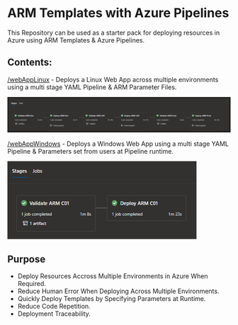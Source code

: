 # ARM Templates with Azure Pipelines 
This Repository can be used as a starter pack for deploying resources in Azure using ARM Templates & Azure Pipelines.

## Contents: 
[/webAppLinux](https://github.com/jfe7/azure-pipelines-arm/tree/main/webAppLinux/) - Deploys a Linux Web App across multiple environments using a multi stage YAML Pipeline & ARM Parameter Files. 

![alt text](misc/images/arm-multi-stage-env.png)

[/webAppWindows](https://github.com/jfe7/azure-pipelines-arm/tree/main/webAppWindows/) - Deploys a Windows Web App using a multi stage YAML Pipeline & Parameters set from users at  Pipeline runtime.

![alt text](misc/images/arm-multi-stage.png)


## Purpose
- Deploy Resources Accross Multiple Environments in Azure When Required.
- Reduce Human Error When Deploying Across Multiple Environments.
- Quickly Deploy Templates by Specifying Parameters at Runtime.
- Reduce Code Repetition.
- Deployment Traceability.